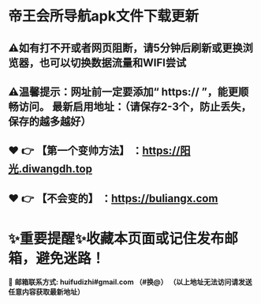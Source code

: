#  帝王会所导航apk文件下载更新

⚠如有打不开或者网页阻断，请5分钟后刷新或更换浏览器，也可以切换数据流量和WIFI尝试
------
⚠温馨提示：网址前一定要添加“ https:// ”，能更顺畅访问。
最新启用地址：（请保存2-3个，防止丢失，保存的越多越好）
------
:heart: :point_right: 【第一个变帅方法】 ：https://阳光.diwangdh.top
------
:heart: :point_right: 【不会变的】 ：https://buliangx.com
------
# :sparkles:重要提醒:sparkles:收藏本页面或记住发布邮箱，避免迷路！
:e-mail: __邮箱联系方式: huifudizhi#gmail.com （#换@）
（以上地址无法访问请发送任意内容获取最新地址）__

